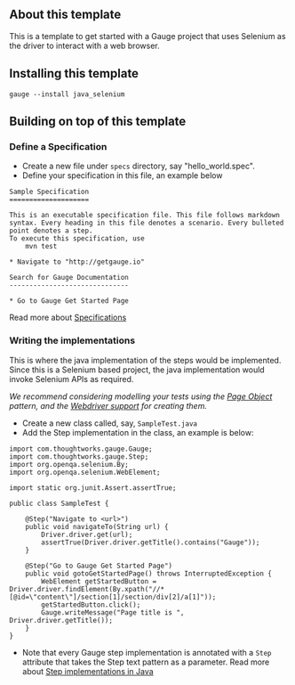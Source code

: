 ## About this template

This is a template to get started with a Gauge project that uses Selenium as the driver to interact with a web browser.

## Installing this template

    gauge --install java_selenium

## Building on top of this template

### Define a Specification

- Create a new file under `specs` directory, say "hello_world.spec".
- Define your specification in this file, an example below

```
Sample Specification
====================

This is an executable specification file. This file follows markdown syntax. Every heading in this file denotes a scenario. Every bulleted point denotes a step.
To execute this specification, use
	mvn test

* Navigate to "http://getgauge.io"

Search for Gauge Documentation
------------------------------

* Go to Gauge Get Started Page

```
Read more about [Specifications](http://getgauge.io/documentation/user/current/specifications/README.html)

### Writing the implementations

This is where the java implementation of the steps would be implemented. Since this is a Selenium based project, the java implementation would invoke Selenium APIs as required.

_We recommend considering modelling your tests using the [Page Object](https://github.com/SeleniumHQ/selenium/wiki/PageObjects) pattern, and the [Webdriver support](https://github.com/SeleniumHQ/selenium/wiki/PageFactory) for creating them._

- Create a new class called, say, `SampleTest.java`
- Add the Step implementation in the class, an example is below:
```
import com.thoughtworks.gauge.Gauge;
import com.thoughtworks.gauge.Step;
import org.openqa.selenium.By;
import org.openqa.selenium.WebElement;

import static org.junit.Assert.assertTrue;

public class SampleTest {

    @Step("Navigate to <url>")
    public void navigateTo(String url) {
        Driver.driver.get(url);
        assertTrue(Driver.driver.getTitle().contains("Gauge"));
    }

    @Step("Go to Gauge Get Started Page")
    public void gotoGetStartedPage() throws InterruptedException {
        WebElement getStartedButton = Driver.driver.findElement(By.xpath("//*[@id=\"content\"]/section[1]/section/div[2]/a[1]"));
        getStartedButton.click();
        Gauge.writeMessage("Page title is ", Driver.driver.getTitle());
    }
}
```

- Note that every Gauge step implementation is annotated with a `Step` attribute that takes the Step text pattern as a parameter.
Read more about [Step implementations in Java](http://getgauge.io/documentation/user/current/test_code/java/java.html)

